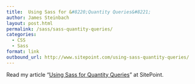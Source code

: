 ```yaml
---
title:  Using Sass for &#8220;Quantity Queries&#8221;
author: James Steinbach
layout: post.html
permalink: /sass/sass-quantity-queries/
categories:
  - CSS
  - Sass
format: link
outbound_url: http://www.sitepoint.com/using-sass-quantity-queries/
---
```

Read my article &#8220;<a href="http://www.sitepoint.com/using-sass-quantity-queries/" title="Using Sass for Quantity Queries" target="_blank">Using Sass for Quantity Queries</a>&#8221; at SitePoint.
